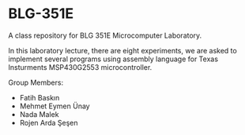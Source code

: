 # BLG-351E
A class repository for BLG 351E Microcomputer Laboratory.

In this laboratory lecture, there are eight experiments, we are asked to implement several programs using assembly language for Texas Insturments MSP430G2553 microcontroller.

Group Members:
- Fatih Baskın
- Mehmet Eymen Ünay
- Nada Malek
- Rojen Arda Şeşen
